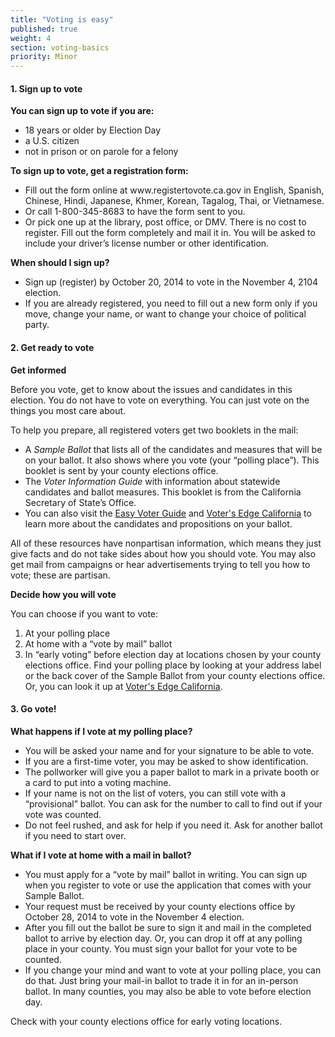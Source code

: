 ```yaml
---
title: "Voting is easy"
published: true
weight: 4
section: voting-basics
priority: Minor
---
```

<h4>1. Sign up to vote</h4>
<p><strong>You can sign up to vote if you are:</strong></p>
<ul>
<li>18 years or older by Election Day</li>
<li>a U.S. citizen</li>
<li>not in prison or on parole for a felony</li>
</ul>
<p><strong>To sign up to vote, get a registration form: </strong></p>
<ul>
<li>Fill out the form online at www.registertovote.ca.gov in English, Spanish, Chinese, Hindi, Japanese, Khmer, Korean, Tagalog, Thai, or Vietnamese.</li>
<li>Or call 1-800-345-8683 to have the form sent to you.</li>
<li>Or pick one up at the library, post office, or DMV. There is no cost to register. Fill out the form completely and mail it in. You will be asked to include your driver&rsquo;s license number or other identification.</li>
</ul>
<p><strong>When should I sign up?</strong></p>
<ul>
<li>Sign up (register) by October 20, 2014 to vote in the November 4, 2104 election.</li>
<li>If you are already registered, you need to fill out a new form only if you move, change your name, or want to change your choice of political party.</li>
</ul>
<h4>2. Get ready to vote</h4>
<p><strong>Get informed </strong></p>
<p>Before you vote, get to know about the issues and candidates in this election. You do not have to vote on everything. You can just vote on the things you most care about.</p>
<p>To help you prepare, all registered voters get two booklets in the mail:</p>
<ul>
<li>A <em>Sample Ballot</em> that lists all of the candidates and measures that will be on your ballot. It also shows where you vote (your &ldquo;polling place&rdquo;). This booklet is sent by your county elections office.</li>
<li>The <em>Voter Information Guide</em> with information about statewide candidates and ballot measures. This booklet is from the California Secretary of State&rsquo;s Office.</li>
<li>You can also visit the <a href="http://www.easyvoterguide.org">Easy Voter Guide</a> and <a href="http://votersedge.org/?p=california">Voter's Edge California</a> to learn more about the candidates and propositions on your ballot.</li>
</ul>
<p>All of these resources have nonpartisan information, which means they just give facts and do not take sides about how you should vote. You may also get mail from campaigns or hear advertisements trying to tell you how to vote; these are partisan.</p>
<p><strong>Decide how you will vote </strong></p>
<p>You can choose if you want to vote:</p>
<ol>
<li>At your polling place</li>
<li>At home with a &ldquo;vote by mail&rdquo; ballot</li>
<li>In &ldquo;early voting&rdquo; before election day at locations chosen by your county elections office. Find your polling place by looking at your address label or the back cover of the Sample Ballot from your county elections office. Or, you can look it up at <a href="http://votersedge.org/?p=california">Voter's Edge California</a>.</li>
</ol>
<h4>3. Go vote!</h4>
<p><strong>What happens if I vote at my polling place?</strong></p>
<ul>
<li>You will be asked your name and for your signature to be able to vote.</li>
<li>If you are a first-time voter, you may be asked to show identification.</li>
<li>The pollworker will give you a paper ballot to mark in a private booth or a card to put into a voting machine.</li>
<li>If your name is not on the list of voters, you can still vote with a &ldquo;provisional&rdquo; ballot. You can ask for the number to call to find out if your vote was counted.</li>
<li>Do not feel rushed, and ask for help if you need it. Ask for another ballot if you need to start over.</li>
</ul>
<p><strong>What if I vote at home with a mail in ballot?</strong>&nbsp;</p>
<ul>
<li>You must apply for a &ldquo;vote by mail&rdquo; ballot in writing. You can sign up when you register to vote or use the application that comes with your Sample Ballot.</li>
<li>Your request must be received by your county elections office by October 28, 2014 to vote in the November 4 election.</li>
<li>After you fill out the ballot be sure to sign it and mail in the completed ballot to arrive by election day. Or, you can drop it off at any polling place in your county. You must sign your ballot for your vote to be counted.</li>
<li>If you change your mind and want to vote at your polling place, you can do that. Just bring your mail-in ballot to trade it in for an in-person ballot. In many counties, you may also be able to vote before election day.</li>
</ul>
<p>Check with your county elections office for early voting locations.</p>